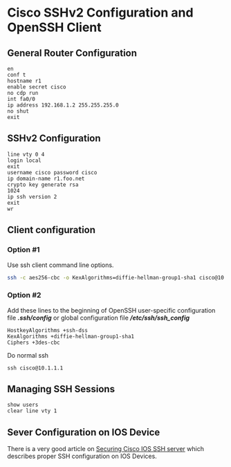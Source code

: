 # Cisco SSHv2 Configuration and OpenSSH Client

## General Router Configuration

```
en
conf t
hostname r1
enable secret cisco
no cdp run
int fa0/0
ip address 192.168.1.2 255.255.255.0
no shut
exit
```
## SSHv2 Configuration

```
line vty 0 4
login local
exit
username cisco password cisco
ip domain-name r1.foo.net
crypto key generate rsa
1024
ip ssh version 2
exit
wr
```

## Client configuration

### Option #1

Use ssh client command line options.

```bash
ssh -c aes256-cbc -o KexAlgorithms=diffie-hellman-group1-sha1 cisco@10.1.1.1
```

### Option #2

Add these lines to the beginning of OpenSSH user-specific configuration file ***.ssh/config*** or global configuration file ***/etc/ssh/ssh_config***

```
HostkeyAlgorithms +ssh-dss
KexAlgorithms +diffie-hellman-group1-sha1
Ciphers +3des-cbc
```

Do normal ssh

```
ssh cisco@10.1.1.1
```
## Managing SSH Sessions

```
show users
clear line vty 1
```

## Sever Configuration on IOS Device

There is a very good article on 
[Securing Cisco IOS SSH server](https://networkjutsu.com/securing-cisco-ios-ssh-server/) which describes proper SSH configuration on IOS Devices.
